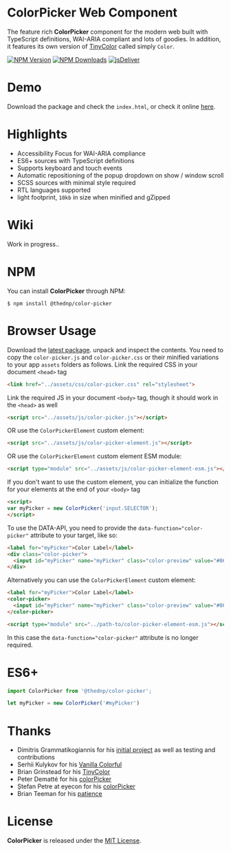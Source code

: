 # ColorPicker Web Component
The feature rich **ColorPicker** component for the modern web built with TypeScript definitions, WAI-ARIA compliant and lots of goodies. In addition, it features its own version of [TinyColor](https://github.com/bgrins/TinyColor) called simply `Color`.

[![NPM Version](https://img.shields.io/npm/v/@thednp/color-picker.svg?style=flat-square)](https://www.npmjs.com/package/@thednp/color-picker)
[![NPM Downloads](https://img.shields.io/npm/dm/@thednp/color-picker.svg?style=flat-square)](http://npm-stat.com/charts.html?package=@thednp/color-picker)
[![jsDeliver](https://data.jsdelivr.com/v1/package/npm/@thednp/color-picker/badge)](https://www.jsdelivr.com/package/npm/@thednp/color-picker)

# Demo
Download the package and check the `index.html`, or check it online [here](http://thednp.github.io/color-picker).


# Highlights
* Accessibility Focus for WAI-ARIA compliance
* ES6+ sources with TypeScript definitions
* Supports keyboard and touch events
* Automatic repositioning of the popup dropdown on show / window scroll
* SCSS sources with minimal style required
* RTL languages supported
* light footprint, `10kb` in size when minified and gZipped

# Wiki
Work in progress..

# NPM
You can install **ColorPicker** through NPM:

```
$ npm install @thednp/color-picker
```

# Browser Usage
Download the [latest package](https://github.com/thednp/color-picker/archive/master.zip). unpack and inspect the contents. You need to copy the `color-picker.js` and `color-picker.css` or their minified variations to your app `assets` folders as follows.
Link the required CSS in your document `<head>` tag
```html
<link href="../assets/css/color-picker.css" rel="stylesheet">
```

Link the required JS in your document  `<body>` tag, though it should work in the `<head>` as well
```html
<script src="../assets/js/color-picker.js"></script>
```
OR use the `ColorPickerElement` custom element:
```html
<script src="../assets/js/color-picker-element.js"></script>
```
OR use the `ColorPickerElement` custom element ESM module:
```html
<script type="module" src="../assets/js/color-picker-element-esm.js"></script>
```

If you don't want to use the custom element, you can initialize the function for your elements at the end of your `<body>` tag
```html
<script>
var myPicker = new ColorPicker('input.SELECTOR');
</script>
```

To use the DATA-API, you need to provide the `data-function="color-picker"` attribute to your target, like so:
```html
<label for="myPicker">Color Label</label>
<div class="color-picker">
  <input id="myPicker" name="myPicker" class="color-preview" value="#069" data-function="color-picker">
</div>
```

Alternatively you can use the `ColorPickerElement` custom element:
```html
<label for="myPicker">Color Label</label>
<color-picker>
  <input id="myPicker" name="myPicker" class="color-preview" value="#069" data-format="rgb">
</color-picker>

<script type="module" src="../path-to/color-picker-element-esm.js"></script>
```
In this case the `data-function="color-picker"` attribute is no longer required.


# ES6+
```javascript
import ColorPicker from '@thednp/color-picker';

let myPicker = new ColorPicker('#myPicker')
```


# Thanks
* Dimitris Grammatikogiannis for his [initial project](https://codepen.io/dgrammatiko/pen/zLvXwR) as well as testing and contributions
* Serhii Kulykov for his [Vanilla Colorful](https://github.com/web-padawan/vanilla-colorful)
* Brian Grinstead for his [TinyColor](https://github.com/bgrins/TinyColor)
* Peter Dematté  for his [colorPicker](http://www.dematte.at/colorPicker/)
* Ștefan Petre at eyecon for his [colorPicker](https://www.eyecon.ro/colorpicker/)
* Brian Teeman for his [patience](https://github.com/joomla/joomla-cms/pull/35639)

# License
**ColorPicker** is released under the [MIT License](https://github.com/thednp/color-picker/blob/master/LICENSE).
